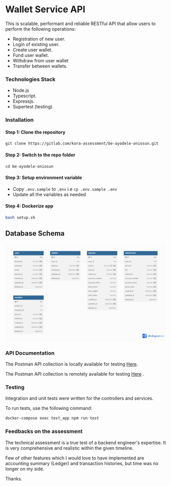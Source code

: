 # Wallet Service API

This is scalable, performant and reliable RESTful API that allow users to perform the following operations:

* Registration of new user.
* Login of existing user.
* Create user wallet.
* Fund user wallet.
* Withdraw from user wallet
* Transfer between wallets.

### Technologies Stack

* Node.js
* Typescript.
* Expressjs.
* Supertest (testing).

### Installation

#### Step 1: Clone the repository

```shell
git clone https://gitlab.com/kora-assessment/be-ayodele-oniosun.git
```

#### Step 2: Switch to the repo folder

```shell
cd be-ayodele-oniosun
```

#### Step 3: Setup environment variable

- Copy `.env.sample` to `.env` i.e `cp .env.sample .env`
- Update all the variables as needed

#### Step 4: Dockerize app

```bash
bash setup.sh
```

## Database Schema

![architecture](./docs/database-schema.png)

### API Documentation

The Postman API collection is locally available for testing [Here](./docs/postman_collection.json). <br/>

The Postman API collection is remotely
available for
testing [Here](https://documenter.getpostman.com/view/18037473/2sA3kVk1gB#6bd08934-0dc7-4775-a9d8-546295e58e51)
. <br/>

### Testing

Integration and unit tests were written for the controllers and services. <br/>

To run tests, use the following command:

```bash
docker-compose exec test_app npm run test
```

### Feedbacks on the assessment

The technical assessment is a true test of a backend engineer's expertise.
It is very comprehensive and realistic within the given timeline.

Few of other features which I would love to have implemented are accounting summary (Ledger) and transaction histories,
but time was no longer on my side.

Thanks.
